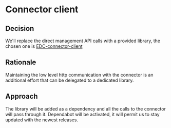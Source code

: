 # Connector client

## Decision

We'll replace the direct management API calls with a provided library, the chosen
one is [EDC-connector-client](https://github.com/Think-iT-Labs/edc-connector-client)

## Rationale

Maintaining the low level http communication with the connector is an additional
effort that can be delegated to a dedicated library.

## Approach

The library will be added as a dependency and all the calls to the connector will
pass through it.
Dependabot will be activated, it will permit us to stay updated with the newest
releases.
